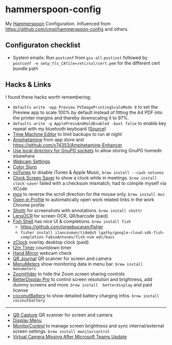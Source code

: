 # hammerspoon-config
My [Hammerspoon](https://www.hammerspoon.org/) Configuration. Influenced from https://github.com/cmsj/hammerspoon-config and others.

## Configuraton checklist

* System emails: Run `postconf` from `gss-all` `postinst` followed by `postconf -e smtp_tls_CAfile=/etc/ssl/cert.pem` for the different cert bundle path

## Hacks & Links

I found these hacks worth remembering:

* `defaults write -app Preview PVImagePrintingScaleMode 0` to set the Preview app to scale 100% by default instead of fitting the A4 PDF into the printer margins and thereby downscaling it to 97%.
* `defaults write -g ApplePressAndHoldEnabled -bool false` to enable key repeat with my bluetooth keyboard ([Source](https://www.howtogeek.com/267463/how-to-enable-key-repeating-in-macos/))
* [Time Machine Editor](https://tclementdev.com/timemachineeditor/) to limit backups to run at night
* [Amphetamine](https://apps.apple.com/us/app/amphetamine/id937984704?mt=12) from app store and https://github.com/x74353/Amphetamine-Enhancer
* [Use local directory for GnuPG sockets](https://wiki.archlinux.org/index.php/GnuPG#IPC_connect_call_failed) to allow storing GnuPG homedir elsewhere
* [Webcam Settings](https://apps.apple.com/app/webcam-settings/id533696630)
* [Color Slurp](https://apps.apple.com/de/app/colorslurp/id1287239339)
* [noTunes](https://github.com/tombonez/noTunes) to disable iTunes & Apple Music, `brew install --cask notunes`
* [Clock Screen Saver](https://github.com/soffes/Clock.saver) to show a clock while in meetings. `brew install clock-saver` failed with a checksum mismatch, had to compile myself via XCode
* [mos](https://mos.caldis.me/) to reverse the scroll direction for the mouse only. `brew install mos`
* [Open in Profile](https://hikmetcancelik.com/open-in-profile/) to automatically open work related links in the work Chrome profile
* [Shottr](https://shottr.cc/) for screenshots with annotations. `brew install shottr`
* [LensOCR](https://apps.apple.com/de/app/lensocr-extract-text-image/id1549961729) for screen OCR, QR/barcode (paid)
* [Fish Shell](https://fishshell.com/) has nice UI & completions. `brew install fish`
  * <https://github.com/jorgebucaran/fisher>
  * `fisher install ilancosman/tide@v5 lgathy/google-cloud-sdk-fish-completion FabioAntunes/fish-nvm edc/bass`
* [zClock](https://apps.apple.com/de/app/zclock-clock-countdown/id1478540997) overlay desktop clock (paid)
* [t2m Timer](https://apps.apple.com/de/app/t2m-timer/id1487946377) countdown timer
* [Hand Mirror](https://apps.apple.com/de/app/hand-mirror/id1502839586) webcam check
* [QR Journal](https://apps.apple.com/de/app/qr-journal/id483820530) QR scanner for screen and camera
* [MenuMeters](https://member.ipmu.jp/yuji.tachikawa/MenuMetersElCapitan/) show monitoring data in menu bar. `brew install menumeters`
* [ZoomHider](https://lowtechguys.com/zoomhider/) to hide the Zoom screen sharing controls
* [BetterDisplay Pro](https://betterdisplay.pro/) to control screen resolution and brightness, add dummy screens and more. `brew install 
betterdisplay` and paid license
* [coconutBattery](https://www.coconut-flavour.com/coconutbattery/) to show detailed battery charging infos. `brew install coconutbattery`
---

* [QR Capture](https://apps.apple.com/de/app/qr-capture/id1369524274) QR scanner for screen and camera
* [Display Menu](https://apps.apple.com/de/app/display-menu/id549083868)
* [MonitorControl](https://github.com/MonitorControl/MonitorControl) to manage screen brightness and sync internal/external screen settings. `brew install monitorcontrol`
* [Virtual Camera Missing After Microsoft Teams Update](https://support.ecamm.com/en/articles/4343963-virtual-camera-missing-after-microsoft-teams-update)


